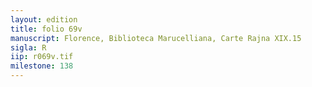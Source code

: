 ```yaml
---
layout: edition
title: folio 69v
manuscript: Florence, Biblioteca Marucelliana, Carte Rajna XIX.15
sigla: R
iip: r069v.tif
milestone: 138
---
```

